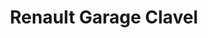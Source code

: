---
title: "Renault Garage Clavel"
url: /orange/renault-garage-clavel/
shop: réparation de voitures
---